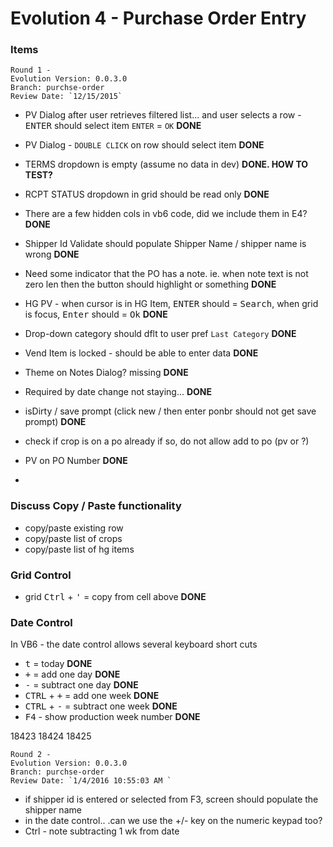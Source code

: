 # Evolution 4 - Purchase Order Entry

### Items

	Round 1 -  
	Evolution Version: 0.0.3.0
	Branch: purchse-order
	Review Date: `12/15/2015` 

* PV Dialog after user retrieves filtered list... and user selects a row - <kbd>ENTER</kbd> should select item  `ENTER` = `OK` **DONE**
* PV Dialog - `DOUBLE CLICK` on row should select item **DONE**
* TERMS dropdown is empty (assume no data in dev) **DONE. HOW TO TEST?**
* RCPT STATUS dropdown in grid should be read only **DONE**
* There are a few hidden cols in vb6 code, did we include them in E4? **DONE**
* Shipper Id Validate should populate Shipper Name / shipper name is wrong **DONE**
* Need some indicator that the PO has a note.  ie. when note text is not zero len then the button should highlight or something **DONE**
* HG PV - when cursor is in HG Item, <kbd>ENTER</kbd> should = <kbd>Search</kbd>, when grid is focus, <kbd>Enter</kbd> should = <kbd>Ok</kbd> **DONE**
* Drop-down category should dflt to user pref `Last Category` **DONE**

* Vend Item is locked - should be able to enter data **DONE**
* Theme on Notes Dialog? missing **DONE**
* Required by date change not staying... **DONE**
* isDirty / save prompt (click new / then enter ponbr should not get save prompt) **DONE**
* check if crop is on a po already if so, do not allow add to po (pv or ?)
* PV on PO Number **DONE**
* 

### Discuss Copy / Paste functionality
* copy/paste existing row
* copy/paste list of crops
* copy/paste list of hg items

### Grid Control
* grid <kbd>Ctrl</kbd> + <kbd>'</kbd> = copy from cell above **DONE**



### Date Control


In VB6 - the date control allows several keyboard short cuts

* <kbd>t</kbd> = today **DONE**
* <kbd>+</kbd> = add one day **DONE**
* <kbd>-</kbd> = subtract one day **DONE**
* <kbd>CTRL</kbd> + <kbd>+</kbd> = add one week **DONE**
* <kbd>CTRL</kbd> + <kbd>-</kbd> = subtract one week **DONE**
* <kbd>F4</kbd> - show production week number **DONE**

18423
18424
18425


	Round 2 -  
	Evolution Version: 0.0.3.0
	Branch: purchse-order
	Review Date: `1/4/2016 10:55:03 AM `

*	if shipper id is entered or selected from F3, screen should populate the shipper name
*	in the date control.. .can we use the +/- key on the numeric keypad too?
*	Ctrl - note subtracting 1 wk from date